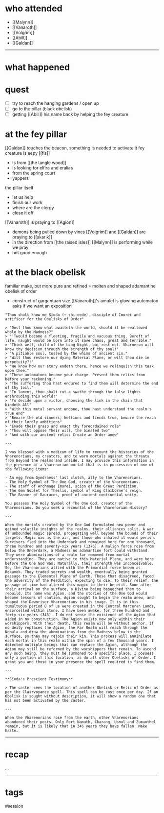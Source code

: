 # who attended

- [[Malynn]]
- [[Vanaroth]]
- [[Volgrim]]
- [[Abill]]
- [[Galdan]]

---
# what happened

# quest
- [ ] try to reach the hanging gardens / open up 
- [ ] go to the pillar (black obelisk)
- [ ] getting [[Abill]] his name back by helping the fey creature

# at the fey pillar
[[Galdan]] touches the beacon, something is needed to activate it
fey creature is eepy [[fis]]
- is from [[the tangle wood]]
- is looking for elfira and eralias
- from the spring court
- yappers

the pillar itself
- let us help
- finish our work
- where are the clergy
- close it off

[[Vanaroth]] is praying to [[Agion]]
- demons being pulled down by vines
[[Volgrim]] and [[Galdan]] are praying to [[skarik]]
- in the direction from [[the raised isles]] 
[[Malynn]] is performing while we pray
- not good enough

# at the black obelisk
familiar make, but more pure and refined = molten and shaped adamantine
obelisk of order
- construct of gargantuan size
[[Vanaroth]]'s amulet is glowing
automaton asks if we want an exposition
```
"Thou shalt know me Sïoda (~ shi-eede), disciple of Imorei and artificer for the Obelisks of Order"

> "Dost thou know what awaiteth the world, should it be swallowed whole by the Madness?"  
> "'Twould become a fleeting, fragile and vacuous thing. Bereft of life, naught would be born into it save chaos, great and terrible."  
> "Think well, child of the Long Night, but rest not. Vharneron will know thy decision through the strength of thy soul!"  
> "A pitiable soul, tossed by the whims of ancient sin."  
> "Wilt thou restore our dying Material Plane, or wilt thou die in perpetuity?!"  
> "We know how our story endeth there, hence we relinquish this task upon thee."  
> "These automatons become your charge. Present them relics from before your reckoning."  
> "The suffering thou hast endured to find them will determine the end of thy toil."  
> "In lament, thou shalt cut a swathe through the false lights enshrouding this world!"  
> "To decide upon a victor, choosing the link in the chain that bindeth All"  
> "With this metal servant undone, thou hast understood the realm's true end"  
> "Beware the old sinners, hellions and fiends true, beware the reach of their lordly ambitions"  
> "Evade their grasp and enact thy foreordained role"  
> "Thou wilt oppose Their will, the binated two"  
> "And with our ancient relics Create an Order anew"

---

I was blessed with a modicum of life to recount the histories of the Vharenorians, my creators, and to warn mortals against the threats from Beyond the realms and inside. I may provide this information in the presence of a Vharenorian mortal that is in possession of one of the following items:

- An egg from Gyndraess' last clutch, ally to the Vharenorians.
- The Holy Symbol of The One God, creator of the Vharenorians.
- The staff of Archmage Imorei, scion of the Great Perdition.
- The Gem Goblet for Theslis, symbol of King Claiborne’s reign.
- The Banner of Dauracos, proof of ancient continental unity.

You possess The Holy Symbol of The One God, creator of the Vharenorians. Do you seek a recountal of the Vharenorian History?

---

When the mortals created by the One God formulated new power and gained volatile insights of the realms, their alliances split. A war of unbounded magic spread, propagating well beyond the bounds of their targets. Magic was as the air, and those who inhaled it would perish. Survivors fled into the Underdark and remained here for one thousand, three hundred and seventy-six years (1376). A malign force rose from below the Underdark, a Madness no adamantine fort could withstand. They were abominations of a realm far removed from mortal understanding. They are native to this Material Plane, and were here before the One God was. Naturally, their strength was inconceivable. So, the Vharenorians allied with the Primordial force known as Rokumok. They traded secrets and wealth, eventually being granted passage to the Elemental Plane of Earth. Those that disagreed, faced the adversity of the Perdition, expecting to die. To their relief, the passage of time had altered this magic to their benefit. Soon after their arrival on the surface, a Divine being beseeched them to rebuild. Its name was Agion, and the stories of the One God would become lessons of caution. Agion sought to begin the realm anew, and shaped the Dawnriser Vharenorians in his image. It is in this tumultuous period 8 of us were created in the Central Marceran Lands, ensorcelled within stone. I have been awake, for three hundred and forty-six years (346). I do not sense the existence of the Agion that aided in my construction. The Agion exists now only within their worshippers. With their death, this realm will be without anchor. If no deity replaces the Agion, the Far Realm will reach through the Nebula and draw the abominations from the Madness below to the surface, so they may rejoin their kin. This process will annihilate each mortal in this realm within the span of a few thousand years. I detected multiple beings that can replace the Agion, although the Agion may still be reformed by the worshippers that remain. To ascend any such being, they must be summoned to a specific place. I possess only a portion of this location, as do all other Obelisks of Order. I grant you and those in your presence the spell required to find them.

---

**Sïoda's Prescient Testimony**

> The caster sees the location of another Obelisk or Relic of Order as per the Clairvoyance spell. This spell can be cast once per day. If an Obelisk is sought without description, it will show a random one that has not been activated by the caster.

---

When the Vharenorians rose from the earth, other Vharenorians abandoned their posts. Only Fort Namuth, Charang, Usmul and Zumanthel remain, but it is likely that in 346 years they have fallen. Make haste.
```




---
# recap

...

---
# tags

#session